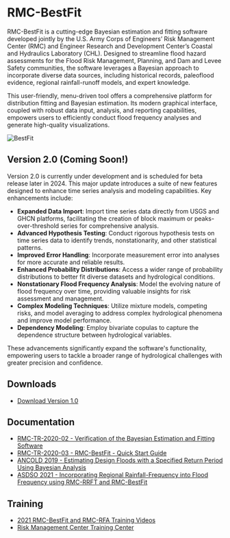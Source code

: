 # RMC-BestFit
RMC-BestFit is a cutting-edge Bayesian estimation and fitting software developed jointly by the U.S. Army Corps of Engineers’ Risk Management Center (RMC) and Engineer Research and Development Center’s Coastal and Hydraulics Laboratory (CHL). Designed to streamline flood hazard assessments for the Flood Risk Management, Planning, and Dam and Levee Safety communities, the software leverages a Bayesian approach to incorporate diverse data sources, including historical records, paleoflood evidence, regional rainfall-runoff models, and expert knowledge.

This user-friendly, menu-driven tool offers a comprehensive platform for distribution fitting and Bayesian estimation. Its modern graphical interface, coupled with robust data input, analysis, and reporting capabilities, empowers users to efficiently conduct flood frequency analyses and generate high-quality visualizations.

![BestFit](https://user-images.githubusercontent.com/123974306/232252850-cc900b2c-108a-4c93-81a4-50cfe5f1d5a9.png)

## Version 2.0 (Coming Soon!)
Version 2.0 is currently under development and is scheduled for beta release later in 2024. This major update introduces a suite of new features designed to enhance time series analysis and modeling capabilities.
Key enhancements include:

*	**Expanded Data Import**: Import time series data directly from USGS and GHCN platforms, facilitating the creation of block maximum or peaks-over-threshold series for comprehensive analysis.
*	**Advanced Hypothesis Testing**: Conduct rigorous hypothesis tests on time series data to identify trends, nonstationarity, and other statistical patterns.
*	**Improved Error Handling**: Incorporate measurement error into analyses for more accurate and reliable results.
*	**Enhanced Probability Distributions**: Access a wider range of probability distributions to better fit diverse datasets and hydrological conditions.
*	**Nonstationary Flood Frequency Analysis**: Model the evolving nature of flood frequency over time, providing valuable insights for risk assessment and management.
*	**Complex Modeling Techniques**: Utilize mixture models, competing risks, and model averaging to address complex hydrological phenomena and improve model performance.
*	**Dependency Modeling**: Employ bivariate copulas to capture the dependence structure between hydrological variables.

These advancements significantly expand the software's functionality, empowering users to tackle a broader range of hydrological challenges with greater precision and confidence.

## Downloads
* [Download Version 1.0](https://github.com/USArmy-Corps-of-Engineers-RMC/RMC-BestFit/blob/285a821d3a6678fd50a486fdfeb1c797513fee28/RMC-BestFit%20Version%201.0.zip)

## Documentation
* [RMC-TR-2020-02 - Verification of the Bayesian Estimation and Fitting Software](https://github.com/USArmy-Corps-of-Engineers-RMC/RMC-BestFit/files/12751843/RMC-TR-2020-02.-.Verification.of.the.Bayesian.Estimation.and.Fitting.Software.pdf)
* [RMC-TR-2020-03 - RMC-BestFit - Quick Start Guide](https://github.com/USArmy-Corps-of-Engineers-RMC/RMC-BestFit/files/12751838/RMC-TR-2020-03.-.RMC-BestFit.-.Quick.Start.Guide.pdf)
* [ANCOLD 2019 - Estimating Design Floods with a Specified Return Period Using Bayesian Analysis](https://github.com/USArmy-Corps-of-Engineers-RMC/RMC-BestFit/files/12751836/ANCOLD.2019.-.Bayesian.Analysis.-.HadenSmith.6-27-19.pdf)
* [ASDSO 2021 - Incorporating Regional Rainfall-Frequency into Flood Frequency using RMC-RRFT and RMC-BestFit](https://github.com/USArmy-Corps-of-Engineers-RMC/RMC-BestFit/files/12751831/ASDSO.RRFT.Paper_Avance.pdf)

## Training
* [2021 RMC-BestFit and RMC-RFA Training Videos](https://www.youtube.com/playlist?list=PLEIlpoX-ZknTLKrNq7qeVrCIxT_QtLLSF)
* [Risk Management Center Training Center](https://www.rmc.usace.army.mil/Training/)

